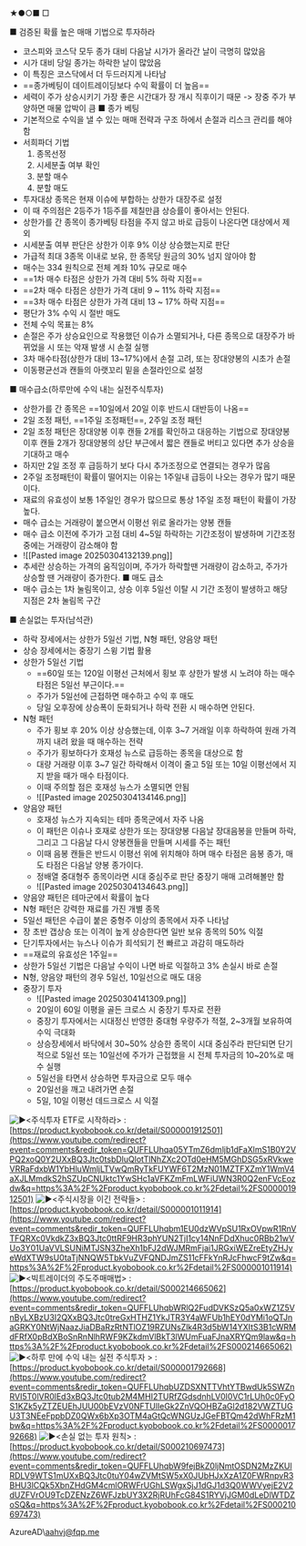 ★●○■ □

■ 검증된 확률 높은 매매 기법으로 투자하라
+ 코스피와 코스닥 모두 종가 대비 다음날 시가가 올라간 날이 극명히 많았음
+ 시가 대비 당일 종가는 하락한 날이 많았음
+ 이 특징은 코스닥에서 더 두드러지게 나타남
+ ==종가베팅이 데이트레이딩보다 수익 확률이 더 높음==
+ 세력이 주가 상승시키기 가장 좋은 시간대가 장 개시 직후이기 때문 -> 장중 주가 부양하면 매물 압박이 큼
■ 종가 베팅
+ 기본적으로 수익을 낼 수 있는 매매 전략과 구조 하에서 손절과 리스크 관리를 해야 함
+ 서희파더 기법
  1. 종목선정 
  2. 시세분출 여부 확인
  3. 분할 매수 
  4. 분할 매도
+ 투자대상 종목은 현재 이슈에 부합하는 상한가 대장주로 설정
+ 이 때 주의점은 2등주가 1등주를 제칠만큼 상승률이 좋아서는 안된다.
+ 상한가를 간 종목이 종가베팅 타점을 주지 않고 바로 급등이 나온다면 대상에서 제외
+ 시세분출 여부 판단은 상한가 이후 9% 이상 상승했는지로 판단
+ 가급적 최대 3종목 이내로 보유, 한 종목당 원금의 30% 넘지 않아야 함
+ 매수는 334 원칙으로 전체 계좌 10% 규모로 매수
+ ==1차 매수 타점은 상한가 가격 대비 5% 하락 지점==
+ ==2차 매수 타점은 상한가 가격 대비 9 ~ 11% 하락 지점==
+ ==3차 매수 타점은 상한가 가격 대비 13 ~ 17% 하락 지점==
+ 평단가 3% 수익 시 절반 매도
+ 전체 수익 목표는 8% 
+ 손절은 주가 상승요인으로 작용했던 이슈가 소멸되거나, 다른 종목으로 대장주가 바뀌었을 시 또는 악재 발생 시 손절 실행
+ 3차 매수타점(상한가 대비 13~17%)에서 손절 고려, 또는 장대양봉의 시초가 손절
+ 이동평균선과 캔들의 아랫꼬리 밑을 손절라인으로 설정

■ 매수급소(하루만에 수익 내는 실전주식투자)
+ 상한가를 간 종목은 ==10일에서 20일 이후 반드시 대반등이 나옴==
+ 2일 조정 패턴, ==1주일 조정패턴==, 2주일 조정 패턴
+ 2일 조정 패턴은 장대양봉 이후 캔들 2개를 확인하고 대응하는 기법으로 장대양봉 이후 캔들 2개가 장대양봉의 상단 부근에서 짧은 캔들로 버티고 있다면 추가 상승을 기대하고 매수
+ 하지만 2일 조정 후 급등하기 보다 다시 추가조정으로 연결되는 경우가 많음
+ 2주일 조정패턴이 확률이 떨어지는 이유는 1주일내 급등이 나오는 경우가 많기 때문이다.
+ 재료의 유효성이 보통 1주일인 경우가 많으므로 통상 1주일 조정 패턴이 확률이 가장 높다.
+ 매수 급소는 거래량이 붙으면서 이평선 위로 올라가는 양봉 캔들
+ 매수 급소 이전에 주가가 고점 대비 4~5일 하락하는 기간조정이 발생하며 기간조정 중에는 거래량이 감소해야 함
+ ![[Pasted image 20250304132139.png]]
+ 추세란 상승하는 가격의 움직임이며, 주가가 하락할땐 거래량이 감소하고, 주가가 상승할 땐 거래량이 증가한다.
■ 매도 급소
+ 매수 급소는 1차 눌림목이고, 상승 이후 5일선 이탈 시 기간 조정이 발생하고 해당 지점은 2차 눌림목 구간

■ 손실없는 투자(남석관)
+ 하락 장세에서는 상한가 5일선 기법, N형 패턴, 양음양 패턴
+ 상승 장세에서는 중장기 스윙 기법 활용
+ 상한가 5일선 기법
	+ ==60일 또는 120일 이평선 근처에서 횡보 후 상한가 발생 시 노려야 하는 매수 타점은 5일선 부근이다.==
	+ 주가가 5일선에 근접하면 매수하고 수익 후 매도
	+ 당일 오후장에 상승폭이 둔화되거나 하락 전환 시 매수하면 안된다.
+ N형 패턴
	+ 주가 횡보 후 20% 이상 상승했는데, 이후 3~7 거래일 이후 하락하여 원래 가격까지 내려 왔을 때 매수하는 전략
	+ 주가가 횡보하다가 호재성 뉴스로 급등하는 종목을 대상으로 함
	+ 대량 거래량 이후 3~7 일간 하락해서 이격이 줄고 5일 또는 10일 이평선에서 지지 받을 때가 매수 타점이다.
	+ 이때 주의할 점은 호재성 뉴스가 소멸되면 안됨
	+ ![[Pasted image 20250304134146.png]]
+ 양음양 패턴
	+ 호재성 뉴스가 지속되는 테마 종목군에서 자주 나옴
	+ 이 패턴은 이슈나 호재로 상한가 또는 장대양봉 다음날 장대음봉을 만들며 하락, 그리고 그 다음날 다시 양봉캔들을 만들며 시세를 주는 패턴
	+ 이때 음봉 캔들은 반드시 이평선 위에 위치해야 하며 매수 타점은 음봉 종가, 매도 타점은 다음날 양봉 종가이다.
	+ 정배열 중대형주 종목이라면 시대 중심주로 판단 중장기 매매 고려해볼만 함
	+ ![[Pasted image 20250304134643.png]]
+ 양음양 패턴은 테마군에서 확률이 높다
+ N형 패턴은 강력한 재료를 가진 개별 종목
+ 5일선 패턴은 수급이 붙은 중형주 이상의 종목에서 자주 나타남
+ 장 초반 갭상승 또는 이격이 높게 상승한다면 일반 보유 종목의 50% 익절
+ 단기투자에서는 뉴스나 이슈가 희석되기 전 빠르고 과감히 매도하라
+ ==재료의 유효성은 1주일==
+ 상한가 5일선 기법은 다음날 수익이 나면 바로 익절하고 3% 손실시 바로 손절
+ N형, 양음양 패턴의 경우 5일선, 10일선으로 매도 대응
+ 중장기 투자
	+ ![[Pasted image 20250304141309.png]]
	+ 20일이 60일 이평을 골든 크로스 시 중장기 투자로 전환
	+ 중장기 투자에서는 시대정신 반영한 중대형 우량주가 적절, 2~3개월 보유하여 수익 극대화
	+ 상승장세에서 바닥에서 30~50% 상승한 종목이 시대 중심주라 판단되면 단기적으로 5일선 또는 10일선에 주가가 근접했을 시 전체 투자금의 10~20%로 매수 실행
	+ 5일선을 타면서 상승하면 투자금으로 모두 매수
	+ 20일선을 깨고 내려가면 손절
	+ 5일, 10일 이평선 데드크로스 시 익절



![▶](https://www.youtube.com/s/gaming/emoji/7ff574f2/emoji_u25b6.png)<주식투자 ETF로 시작하라> : [https://product.kyobobook.co.kr/detail/S000001912501](https://www.youtube.com/redirect?event=comments&redir_token=QUFFLUhqa05YTmZ6dmljb1dFaXlmS1B0Y2VPQ2xoQ0Y2UXxBQ3Jtc0tsbDluQlotTlNhZXc2OTd0eHM5MGhDSG5xRVkweVRRaFdxbW1YbHluWmljLTVwQmRyTkFUYWF6T2MzN01MZTFXZmY1WmV4aXJLMmdkS2hSZUpCNUktc1YwSHc1aVFKZmFmLWFiUWN3R0Q2enFVcEozdw&q=https%3A%2F%2Fproduct.kyobobook.co.kr%2Fdetail%2FS000001912501) ![▶](https://www.youtube.com/s/gaming/emoji/7ff574f2/emoji_u25b6.png)<주식시장을 이긴 전략들> : [https://product.kyobobook.co.kr/detail/S000001011914](https://www.youtube.com/redirect?event=comments&redir_token=QUFFLUhqbm1EU0dzWVpSU1RxOVpwR1RnVTFQRXc0VkdkZ3xBQ3Jtc0ttRF9HR3phYUN2TjI1cy14NnFDdXhuc0RBb21wVUo3Y01UaVVLSUNiMTJSN3ZheXh1bFJ2dWJMRmFjai1JRGxiWEZreEtyZHJyeWdXTW9sU0taTjNNQW5TbkVuZVFQNDJmZS11cFFkYnRJcFhwcF9tZw&q=https%3A%2F%2Fproduct.kyobobook.co.kr%2Fdetail%2FS000001011914) ![▶](https://www.youtube.com/s/gaming/emoji/7ff574f2/emoji_u25b6.png)<빅트레이더의 주도주매매법> : [https://product.kyobobook.co.kr/detail/S000214665062](https://www.youtube.com/redirect?event=comments&redir_token=QUFFLUhqbWRlQ2FudDVKSzQ5a0xWZ1Z5VnByLXBzU3I2QXxBQ3Jtc0treGxHTHZ1YkJTR3Y4aWFUb1hEY0dYMi1oQTJnaGRKY0NtWjNaazJiaDBaRzRtNTlOZ19RZUNsZlk4R3d5bW14YXItS3B1cWRMdFRfX0pBdXBoSnRnNlhRWF9KZkdmVlBkT3lWUmFuaFJnaXRYQm9law&q=https%3A%2F%2Fproduct.kyobobook.co.kr%2Fdetail%2FS000214665062) ![▶](https://www.youtube.com/s/gaming/emoji/7ff574f2/emoji_u25b6.png)<하루 만에 수익 내는 실전 주식투자 > : [https://product.kyobobook.co.kr/detail/S000001792668](https://www.youtube.com/redirect?event=comments&redir_token=QUFFLUhqbUZDSXNTTVhtYTBwdUk5SWZnRVI5T0lVR0lEd3xBQ3Jtc0tub2M4MHI2TURfZGdsdnhLV0I0VC1rLUh0c0FyOS1KZk5yZTZEUEhJUU00bEVzV0NFTUlIeGk2ZnVQOHBZaGl2d182VWZTUGU3T3NEeFppbDZ0QWx6bXp3OTM4aGtQcWNGUzJGeFBTQm42dWhFRzM1bw&q=https%3A%2F%2Fproduct.kyobobook.co.kr%2Fdetail%2FS000001792668) ![▶](https://www.youtube.com/s/gaming/emoji/7ff574f2/emoji_u25b6.png)<손실 없는 투자 원칙> : [https://product.kyobobook.co.kr/detail/S000210697473](https://www.youtube.com/redirect?event=comments&redir_token=QUFFLUhqbW9fejBkZ0ljNmtOSDN2MzZKUlRDLV9WTS1mUXxBQ3Jtc0tuY04wZVMtSW5xX0JUbHJxXzA1Z0FWRnpvR3BHU3lCQk5XbnZHdGM4cmlORWFrUGhLSWgxSjJ1dGJ1d3Q0WWVyejE2V2dUZFVrOU9TcDZENzZ6WFJzbUY3X2RjRUhFcG84S1RYVjJGM0dLeDlWTDZoSQ&q=https%3A%2F%2Fproduct.kyobobook.co.kr%2Fdetail%2FS000210697473)

AzureAD\aahvj@fqp.me